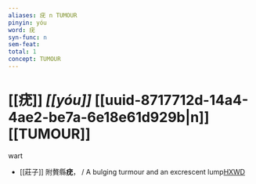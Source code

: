 ```yaml
---
aliases: 疣 n TUMOUR
pinyin: yóu
word: 疣
syn-func: n
sem-feat: 
total: 1
concept: TUMOUR 
---
```

# [[疣]] *[[yóu]]*  [[uuid-8717712d-14a4-4ae2-be7a-6e18e61d929b|n]] [[TUMOUR]]
wart
 - [[莊子]] 附贅縣**疣**，
                     / A bulging turmour and an excrescent lump[HXWD](https://hxwd.org/textview.html?location=KR5c0126_tls_008-1a.6)